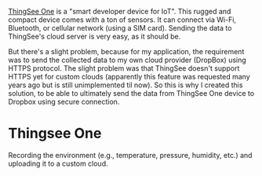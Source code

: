 [ThingSee One](https://thingsee.com) is a "smart developer device for IoT". This rugged and compact device comes with a ton of sensors. It can connect via Wi-Fi, Bluetooth, or cellular network (using a SIM card). Sending the data to ThingSee's cloud server is very easy, as it should be.

But there's a slight problem, because for my application, the requirement was to send the collected data to my own cloud provider (DropBox) using HTTPS protocol. The slight problem was that ThingSee doesn't support HTTPS yet for custom clouds (apparently this feature was requested many years ago but is still unimplemented til now). So this is why I created this solution, to be able to ultimately send the data from ThingSee One device to Dropbox using secure connection.

# Thingsee One

Recording the environment (e.g., temperature, pressure, humidity, etc.) and uploading it to a custom cloud.



